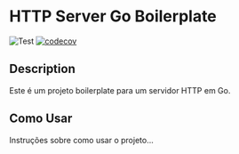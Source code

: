 # HTTP Server Go Boilerplate

![Test](https://github.com/vinnedev/http-server-go-boilerplate/actions/workflows/test.yml/badge.svg)  [![codecov](https://codecov.io/github/vinnedev/http-server-go-boilerplate/graph/badge.svg?token=9PCYK2I9Z9)](https://codecov.io/github/vinnedev/http-server-go-boilerplate)

## Description

Este é um projeto boilerplate para um servidor HTTP em Go.

## Como Usar

Instruções sobre como usar o projeto...

